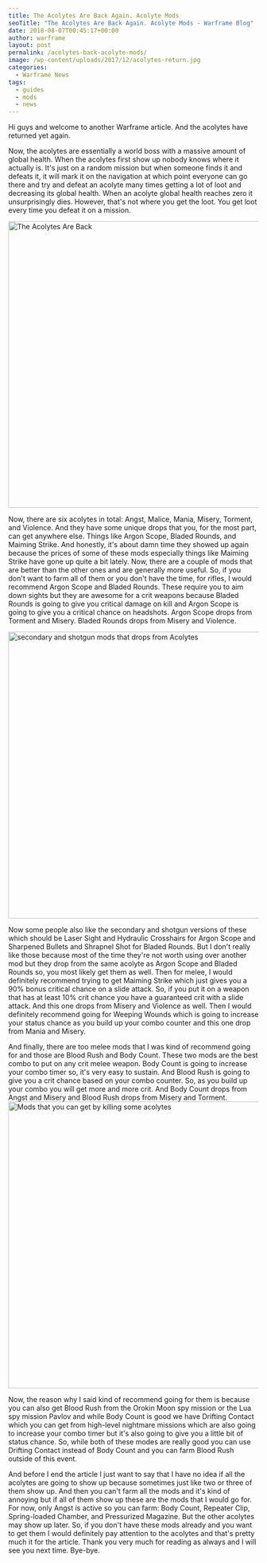 ```yaml
---
title: The Acolytes Are Back Again. Acolyte Mods
seoTitle: "The Acolytes Are Back Again. Acolyte Mods - Warframe Blog"
date: 2018-08-07T00:45:17+00:00
author: warframe
layout: post
permalink: /acolytes-back-acolyte-mods/
image: /wp-content/uploads/2017/12/acolytes-return.jpg
categories:
  - Warframe News
tags:
  - guides
  - mods
  - news
---
```

Hi guys and welcome to another Warframe article. And the acolytes have returned yet again.<!--more-->

Now, the acolytes are essentially a world boss with a massive amount of global health. When the acolytes first show up nobody knows where it actually is. It's just on a random mission but when someone finds it and defeats it, it will mark it on the navigation at which point everyone can go there and try and defeat an acolyte many times getting a lot of loot and decreasing its global health. When an acolyte global health reaches zero it unsurprisingly dies. However, that's not where you get the loot. You get loot every time you defeat it on a mission.

<img class="alignnone size-large wp-image-266" title="The Acolytes Are Back Again" src="https://warframeblog.com/wp-content/uploads/2017/12/Screenshot-2017-12-22-00.14.50-1024x576.png" alt="The Acolytes Are Back" width="1024" height="576" srcset="https://warframeblog.com/wp-content/uploads/2017/12/Screenshot-2017-12-22-00.14.50-1024x576.png 1024w, https://warframeblog.com/wp-content/uploads/2017/12/Screenshot-2017-12-22-00.14.50-300x169.png 300w, https://warframeblog.com/wp-content/uploads/2017/12/Screenshot-2017-12-22-00.14.50-768x432.png 768w" sizes="(max-width: 1024px) 100vw, 1024px" />

Now, there are six acolytes in total: Angst, Malice, Mania, Misery, Torment, and Violence. And they have some unique drops that you, for the most part, can get anywhere else. Things like Argon Scope, Bladed Rounds, and Maiming Strike. And honestly, it's about damn time they showed up again because the prices of some of these mods especially things like Maiming Strike have gone up quite a bit lately. Now, there are a couple of mods that are better than the other ones and are generally more useful. So, if you don't want to farm all of them or you don't have the time, for rifles, I would recommend Argon Scope and Bladed Rounds. These require you to aim down sights but they are awesome for a crit weapons because Bladed Rounds is going to give you critical damage on kill and Argon Scope is going to give you a critical chance on headshots. Argon Scope drops from Torment and Misery. Bladed Rounds drops from Misery and Violence.

<img class="alignnone size-large wp-image-268" src="https://warframeblog.com/wp-content/uploads/2017/12/Screenshot-2017-12-22-00.43.02-1024x576.png" title="Acolyte mods" alt="secondary and shotgun mods that drops from Acolytes" width="1024" height="576" srcset="https://warframeblog.com/wp-content/uploads/2017/12/Screenshot-2017-12-22-00.43.02-1024x576.png 1024w, https://warframeblog.com/wp-content/uploads/2017/12/Screenshot-2017-12-22-00.43.02-300x169.png 300w, https://warframeblog.com/wp-content/uploads/2017/12/Screenshot-2017-12-22-00.43.02-768x432.png 768w" sizes="(max-width: 1024px) 100vw, 1024px" />

Now some people also like the secondary and shotgun versions of these which should be Laser Sight and Hydraulic Crosshairs for Argon Scope and Sharpened Bullets and Shrapnel Shot for Bladed Rounds. But I don't really like those because most of the time they're not worth using over another mod but they drop from the same acolyte as Argon Scope and Bladed Rounds so, you most likely get them as well. Then for melee, I would definitely recommend trying to get Maiming Strike which just gives you a 90% bonus critical chance on a slide attack. So, if you put it on a weapon that has at least 10% crit chance you have a guaranteed crit with a slide attack. And this one drops from Misery and Violence as well. Then I would definitely recommend going for Weeping Wounds which is going to increase your status chance as you build up your combo counter and this one drop from Mania and Misery.

And finally, there are too melee mods that I was kind of recommend going for and those are Blood Rush and Body Count. These two mods are the best combo to put on any crit melee weapon. Body Count is going to increase your combo timer so, it's very easy to sustain. And Blood Rush is going to give you a crit chance based on your combo counter. So, as you build up your combo you will get more and more crit. And Body Count drops from Angst and Misery and Blood Rush drops from Misery and Torment.<img class="alignnone size-large wp-image-267" title="Mods drop tables for killing acolytes" src="https://warframeblog.com/wp-content/uploads/2017/12/Screenshot-2017-12-22-00.14.52-1024x576.png" alt="Mods that you can get by killing some acolytes" width="1024" height="576" srcset="https://warframeblog.com/wp-content/uploads/2017/12/Screenshot-2017-12-22-00.14.52-1024x576.png 1024w, https://warframeblog.com/wp-content/uploads/2017/12/Screenshot-2017-12-22-00.14.52-300x169.png 300w, https://warframeblog.com/wp-content/uploads/2017/12/Screenshot-2017-12-22-00.14.52-768x432.png 768w" sizes="(max-width: 1024px) 100vw, 1024px" />

Now, the reason why I said kind of recommend going for them is because you can also get Blood Rush from the Orokin Moon spy mission or the Lua spy mission Pavlov and while Body Count is good we have Drifting Contact which you can get from high-level nightmare missions which are also going to increase your combo timer but it's also going to give you a little bit of status chance. So, while both of these modes are really good you can use Drifting Contact instead of Body Count and you can farm Blood Rush outside of this event.

And before I end the article I just want to say that I have no idea if all the acolytes are going to show up because sometimes just like two or three of them show up. And then you can't farm all the mods and it's kind of annoying but if all of them show up these are the mods that I would go for. For now, only Angst is active so you can farm: Body Count, Repeater Clip, Spring-loaded Chamber, and Pressurized Magazine. But the other acolytes may show up later. So, if you don't have these mods already and you want to get them I would definitely pay attention to the acolytes and that's pretty much it for the article. Thank you very much for reading as always and I will see you next time. Bye-bye.